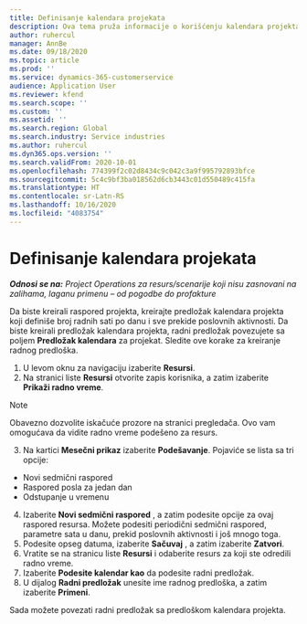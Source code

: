 ```yaml
---
title: Definisanje kalendara projekata
description: Ova tema pruža informacije o korišćenju kalendara projekta za praćenje rasporeda projekata.
author: ruhercul
manager: AnnBe
ms.date: 09/18/2020
ms.topic: article
ms.prod: ''
ms.service: dynamics-365-customerservice
audience: Application User
ms.reviewer: kfend
ms.search.scope: ''
ms.custom: ''
ms.assetid: ''
ms.search.region: Global
ms.search.industry: Service industries
ms.author: ruhercul
ms.dyn365.ops.version: ''
ms.search.validFrom: 2020-10-01
ms.openlocfilehash: 774399f2c02d8434c9c042c3a9f995792893bfce
ms.sourcegitcommit: 5c4c9bf3ba018562d6cb3443c01d550489c415fa
ms.translationtype: HT
ms.contentlocale: sr-Latn-RS
ms.lasthandoff: 10/16/2020
ms.locfileid: "4083754"
---
```

# <a name="define-project-calendars"></a>Definisanje kalendara projekata

_**Odnosi se na:** Project Operations za resurs/scenarije koji nisu zasnovani na zalihama, laganu primenu – od pogodbe do profakture_

Da biste kreirali raspored projekta, kreirajte predložak kalendara projekta koji definiše broj radnih sati po danu i sve prekide poslovnih aktivnosti. Da biste kreirali predložak kalendara projekta, radni predložak povezujete sa poljem **Predložak kalendara** za projekat. Sledite ove korake za kreiranje radnog predloška.

1. U levom oknu za navigaciju izaberite **Resursi**. 
2. Na stranici liste **Resursi** otvorite zapis korisnika, a zatim izaberite **Prikaži radno vreme**.

  > [!NOTE]
  > Obavezno dozvolite iskačuće prozore na stranici pregledača. Ovo vam omogućava da vidite radno vreme podešeno za resurs.
  
3. Na kartici **Mesečni prikaz** izaberite **Podešavanje**. Pojaviće se lista sa tri opcije: 

  - Novi sedmični raspored
  - Raspored posla za jedan dan
  - Odstupanje u vremenu

4. Izaberite **Novi sedmični raspored** , a zatim podesite opcije za ovaj raspored resursa. Možete podesiti periodični sedmični raspored, parametre sata u danu, prekid poslovnih aktivnosti i još mnogo toga.
5. Podesite opseg datuma, izaberite **Sačuvaj** , a zatim izaberite **Zatvori**. 
6. Vratite se na stranicu liste **Resursi** i odaberite resurs za koji ste odredili radno vreme. 
7. Izaberite **Podesite kalendar kao** da podesite radni predložak. 
8. U dijalog **Radni predložak** unesite ime radnog predloška, a zatim izaberite **Primeni**. 

Sada možete povezati radni predložak sa predloškom kalendara projekta.
